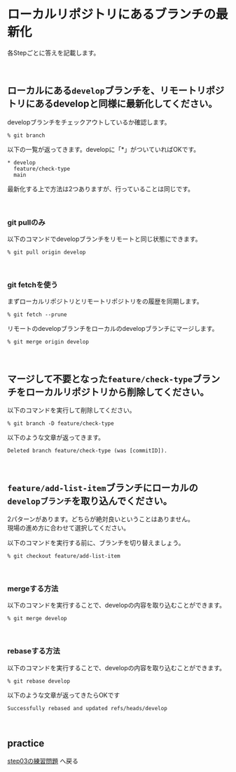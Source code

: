 # ローカルリポジトリにあるブランチの最新化

各Stepごとに答えを記載します。

<br>

## ローカルにある`develop`ブランチを、リモートリポジトリにあるdevelopと同様に最新化してください。

developブランチをチェックアウトしているか確認します。

```
% git branch
```
以下の一覧が返ってきます。developに「*」がついていればOKです。
```
* develop
  feature/check-type
  main
```

最新化する上で方法は2つありますが、行っていることは同じです。

<br>

### git pullのみ

以下のコマンドでdevelopブランチをリモートと同じ状態にできます。

```
% git pull origin develop
```
<!-- TODO: 実行結果を記載する -->

<br>

### git fetchを使う

まずローカルリポジトリとリモートリポジトリをの履歴を同期します。

```
% git fetch --prune
```
<!-- TODO: 実行結果を記載する -->

リモートのdevelopブランチをローカルのdevelopブランチにマージします。

```
% git merge origin develop
```
<!-- TODO: 実行結果を記載する -->

<br>

## マージして不要となった`feature/check-type`ブランチをローカルリポジトリから削除してください。

以下のコマンドを実行して削除してください。
```
% git branch -D feature/check-type
```
以下のような文章が返ってきます。
```
Deleted branch feature/check-type (was [commitID]).
```
<br>

## `feature/add-list-item`ブランチにローカルの`developブランチ`を取り込んでください。

2パターンがあります。どちらが絶対良いということはありません。  
現場の進め方に合わせて選択してください。  

以下のコマンドを実行する前に、ブランチを切り替えましょう。

```
% git checkout feature/add-list-item
```
<br>

### mergeする方法

以下のコマンドを実行することで、developの内容を取り込むことができます。

```
% git merge develop
```
<!-- TODO: 実行結果を記載する -->
<br>

### rebaseする方法

以下のコマンドを実行することで、developの内容を取り込むことができます。

```
% git rebase develop
```
以下のような文章が返ってきたらOKです
```
Successfully rebased and updated refs/heads/develop
```
<br>

## practice

[step03の練習問題](../../practice/step04/index.md) へ戻る
